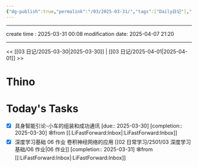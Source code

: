 ```yaml
---
{"dg-publish":true,"permalink":"/03/2025-03-31/","tags":["Daily日记"],"noteIcon":"","created":"2025-01-31T00:35","updated":"2025-07-01T13:38"}
---
```




---
create time : 2025-03-31 00:08
modification date: 2025-04-07 21:20

---

<< [[03 日记/2025-03-30\|2025-03-30]]  |  [[03 日记/2025-04-01\|2025-04-01]]  >>

# Thino

# Today's Tasks

- [x] 具身智能引论-小车的组装和成功通讯  [due:: 2025-03-30]  [completion:: 2025-03-30] 🕸️from [[:LiFastForward:Inbox\|:LiFastForward:Inbox]]
- [x] 深度学习基础 06 作业 卷积神经网络的应用 [[02 日常学习/2501/03 深度学习基础/06 作业\|06 作业]]  [completion:: 2025-03-31] 🕸️from [[:LiFastForward:Inbox\|:LiFastForward:Inbox]]
